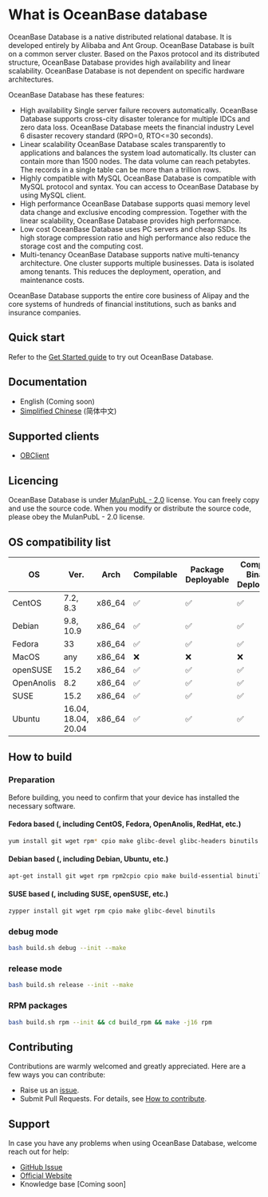# What is OceanBase database

OceanBase Database is a native distributed relational database. It is developed entirely by Alibaba and Ant Group. OceanBase Database is built on a common server cluster. Based on the Paxos protocol and its distributed structure, OceanBase Database provides high availability and linear scalability. OceanBase Database is not dependent on specific hardware architectures.

OceanBase Database has these features:

- High availability
    Single server failure recovers automatically. OceanBase Database supports cross-city disaster tolerance for multiple IDCs and zero data loss. OceanBase Database meets the financial industry Level 6 disaster recovery standard (RPO=0, RTO<=30 seconds).
- Linear scalability
    OceanBase Database scales transparently to applications and balances the system load automatically. Its cluster can contain more than 1500 nodes. The data volume can reach petabytes. The records in a single table can be more than a trillion rows.
- Highly compatible with MySQL
    OceanBase Database is compatible with MySQL protocol and syntax. You can access to OceanBase Database by using MySQL client.
- High performance
    OceanBase Database supports quasi memory level data change and exclusive encoding compression. Together with the linear scalability, OceanBase Database provides high performance.
- Low cost
    OceanBase Database uses PC servers and cheap SSDs. Its high storage compression ratio and high performance also reduce the storage cost and the computing cost.
- Multi-tenancy
    OceanBase Database supports native multi-tenancy architecture. One cluster supports multiple businesses. Data is isolated among tenants. This reduces the deployment, operation, and maintenance costs.

OceanBase Database supports the entire core business of Alipay and the core systems of hundreds of financial institutions, such as banks and insurance companies.

## Quick start

Refer to the [Get Started guide](docs/en/quick-start-en.md) to try out OceanBase Database.

## Documentation

- English (Coming soon)
- [Simplified Chinese](https://open.oceanbase.com/docs) (简体中文)

## Supported clients

- [OBClient](https://github.com/oceanbase/obclient)

## Licencing

OceanBase Database is under [MulanPubL - 2.0](https://license.coscl.org.cn/MulanPubL-2.0/index.html) license. You can freely copy and use the source code. When you modify or distribute the source code, please obey the MulanPubL - 2.0 license.

## OS compatibility list

| OS | Ver. | Arch | Compilable | Package Deployable | Compiled Binary Deployable | Mysqltest Passed |
| ---- | ---- | ---- | ---- | ---- | ---- | ---- |
| CentOS | 7.2, 8.3 | x86_64 | ✅ | ✅ | ✅ | ✅ |
| Debian | 9.8, 10.9 | x86_64 | ✅ | ✅ | ✅ | ✅ |
| Fedora | 33 | x86_64 | ✅ | ✅ | ✅ | ✅ |
| MacOS | any | x86_64 | ❌ | ❌ | ❌ | ❌ |
| openSUSE | 15.2 | x86_64 | ✅ | ✅ | ✅ | ✅ |
| OpenAnolis | 8.2 | x86_64 | ✅ | ✅ | ✅ | ✅ |
| SUSE | 15.2 | x86_64 | ✅ | ✅ | ✅ | ✅ |
| Ubuntu | 16.04, 18.04, 20.04 | x86_64 | ✅ | ✅ | ✅ | ✅ |

## How to build

### Preparation

Before building, you need to confirm that your device has installed the necessary software.

#### Fedora based (, including CentOS, Fedora, OpenAnolis, RedHat, etc.)

```sh
yum install git wget rpm* cpio make glibc-devel glibc-headers binutils
```

#### Debian based (, including Debian, Ubuntu, etc.)

```sh
apt-get install git wget rpm rpm2cpio cpio make build-essential binutils
```

#### SUSE based (, including SUSE, openSUSE, etc.)

```sh
zypper install git wget rpm cpio make glibc-devel binutils
```

### debug mode

```bash
bash build.sh debug --init --make
```

### release mode

```bash
bash build.sh release --init --make
```

### RPM packages

```bash
bash build.sh rpm --init && cd build_rpm && make -j16 rpm
```

## Contributing

Contributions are warmly welcomed and greatly appreciated. Here are a few ways you can contribute:

- Raise us an [issue](https://github.com/oceanbase/oceanbase/issues).
- Submit Pull Requests. For details, see [How to contribute](CONTRIBUTING.md).

## Support

In case you have any problems when using OceanBase Database, welcome reach out for help:

- [GitHub Issue](https://github.com/oceanbase/oceanbase/issues)
- [Official Website](https://open.oceanbase.com/)
- Knowledge base [Coming soon]
